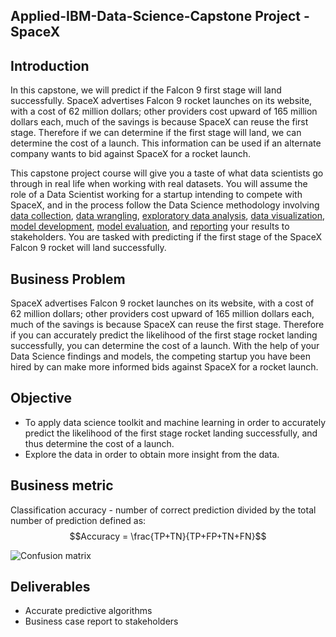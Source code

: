 ## Applied-IBM-Data-Science-Capstone Project - SpaceX


## Introduction

In this capstone, we will predict if the Falcon 9 first stage will land successfully. 
SpaceX advertises Falcon 9 rocket launches on its website, with a cost of 62 million dollars; other providers cost upward of 165 million dollars each, 
much of the savings is because SpaceX can reuse the first stage. Therefore if we can determine if the first stage will land, we can determine the cost of a launch.
This information can be used if an alternate company wants to bid against SpaceX for a rocket launch. 

This capstone project course will give you a taste of what data scientists go through in real life when working with real datasets. 
You will assume the role of a Data Scientist working for a startup intending to compete with SpaceX, and in the process follow the Data Science methodology 
involving 
[data collection](https://github.com/cadbury17a/Applied-Data-Science-Capstone-SpaceX/blob/main/Data%20Collection%20API.ipynb), 
[data wrangling](https://github.com/cadbury17a/Applied-Data-Science-Capstone-SpaceX/blob/main/labs-jupyter-spacex-data_wrangling_jupyterlite.jupyterlite.ipynb), 
[exploratory data analysis](https://github.com/cadbury17a/Applied-Data-Science-Capstone-SpaceX/blob/main/EDA%20with%20SQL.ipynb), 
[data visualization](https://github.com/cadbury17a/Applied-Data-Science-Capstone-SpaceX/blob/main/EDA%20with%20Data%20Visualization.ipynb), 
[model development](https://github.com/cadbury17a/Applied-Data-Science-Capstone-SpaceX/blob/main/Machine%20Learning%20Prediction.ipynb), 
[model evaluation](https://github.com/chuksoo/IBM-Data-Science-Capstone-SpaceX/blob/main/Machine%20Learning%20Prediction.ipynb), 
and [reporting](https://github.com/cadbury17a/Applied-Data-Science-Capstone-SpaceX/blob/main/Winning%20Space%20Race%20with%20Data%20Science.pdf) 
your results to stakeholders. You are tasked with predicting if the first stage of the SpaceX Falcon 9 rocket will land successfully. 

## Business Problem
SpaceX advertises Falcon 9 rocket launches on its website, with a cost of 62 million dollars; other providers cost upward of 165 million dollars each,
 much of the savings is because SpaceX can reuse the first stage. Therefore if you can accurately predict the likelihood of the first stage rocket landing 
 successfully, you can determine the cost of a launch. With the help of your Data Science findings and models, the competing startup you have been hired by 
 can make more informed bids against SpaceX for a rocket launch. 

## Objective
- To apply data science toolkit and machine learning in order to accurately predict the likelihood of the first stage rocket landing successfully, 
and thus determine the cost of a launch.
- Explore the data in order to obtain more insight from the data.

## Business metric
Classification accuracy - number of correct prediction divided by the total number of prediction defined as:
$$Accuracy = \frac{TP+TN}{TP+FP+TN+FN}$$

![Confusion matrix](https://github.com/cadbury17a/Applied-Data-Science-Capstone-SpaceX/blob/main/Plots/Confusion%20matrix.PNG)

## Deliverables
- Accurate predictive algorithms
- Business case report to stakeholders
